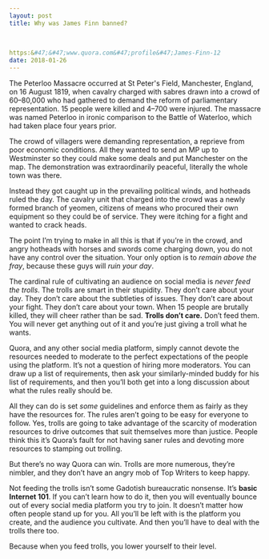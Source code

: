 ```yaml
---
layout: post
title: Why was James Finn banned?
    
        
    
https:&#47;&#47;www.quora.com&#47;profile&#47;James-Finn-12
date: 2018-01-26
---
```


<p>The Peterloo Massacre occurred at St Peter's Field, Manchester, England, on 16 August 1819, when cavalry charged with sabres drawn into a crowd of 60–80,000 who had gathered to demand the reform of parliamentary representation. 15 people were killed and 4–700 were injured. The massacre was named Peterloo in ironic comparison to the Battle of Waterloo, which had taken place four years prior.</p><p>The crowd of villagers were demanding representation, a reprieve from poor economic conditions. All they wanted to send an MP up to Westminster so they could make some deals and put Manchester on the map. The demonstration was extraordinarily peaceful, literally the whole town was there.</p><p>Instead they got caught up in the prevailing political winds, and hotheads ruled the day. The cavalry unit that charged into the crowd was a newly formed branch of yeomen, citizens of means who procured their own equipment so they could be of service. They were itching for a fight and wanted to crack heads.</p><p>The point I’m trying to make in all this is that if you’re in the crowd, and angry hotheads with horses and swords come charging down, you do not have any control over the situation. Your only option is to <i>remain above the fray</i>, because these guys will <i>ruin your day</i>.</p><p>The cardinal rule of cultivating an audience on social media is <i>never feed the trolls</i>. The trolls are smart in their stupidity. They don’t care about your day. They don’t care about the subtleties of issues. They don’t care about your fight. They don’t care about your town. When 15 people are brutally killed, they will cheer rather than be sad. <b>Trolls don’t care.</b> Don’t feed them. You will never get anything out of it and you’re just giving a troll what he wants.</p><p>Quora, and any other social media platform, simply cannot devote the resources needed to moderate to the perfect expectations of the people using the platform. It’s not a question of hiring more moderators. You can draw up a list of requirements, then ask your similarly-minded buddy for his list of requirements, and then you’ll both get into a long discussion about what the rules really should be.</p><p>All they can do is set <i>some</i> guidelines and enforce them as fairly as they have the resources for. The rules aren’t going to be easy for everyone to follow. Yes, trolls are going to take advantage of the scarcity of moderation resources to drive outcomes that suit themselves more than justice. People think this it’s Quora’s fault for not having saner rules and devoting more resources to stamping out trolling.</p><p>But there’s no way Quora can win. Trolls are more numerous, they’re nimbler, and they don’t have an angry mob of Top Writers to keep happy.</p><p>Not feeding the trolls isn’t some Gadotish bureaucratic nonsense. It’s <b>basic Internet 101</b>. If you can’t learn how to do it, then you will eventually bounce out of every social media platform you try to join. It doesn’t matter how often people stand up for you. All you’ll be left with is the platform you create, and the audience you cultivate. And then you’ll have to deal with the trolls there too.</p><p>Because when you feed trolls, you lower yourself to their level.</p>
